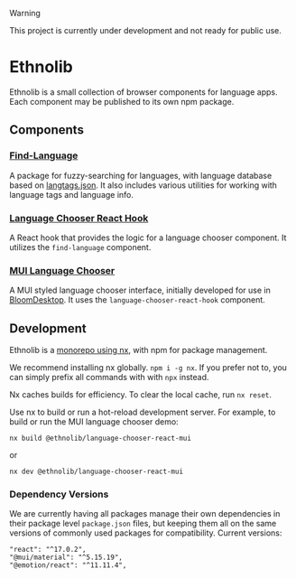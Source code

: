 > [!warning]
> This project is currently under development and not ready for public use.

# Ethnolib

Ethnolib is a small collection of browser components for language apps. Each component may be published to its own npm package.

## Components

### [Find-Language](components/language-chooser/common/find-language/README.md)

A package for fuzzy-searching for languages, with language database based on [langtags.json](https://github.com/silnrsi/langtags). It also includes various utilities for working with language tags and language info.

### [Language Chooser React Hook](components/language-chooser/react/common/language-chooser-react-hook/README.md)

A React hook that provides the logic for a language chooser component. It utilizes the `find-language` component.

### [MUI Language Chooser](components/language-chooser/react/language-chooser-react-mui/README.md)

A MUI styled language chooser interface, initially developed for use in [BloomDesktop](https://github.com/BloomBooks/BloomDesktop). It uses the `language-chooser-react-hook` component.

## Development

Ethnolib is a [monorepo using nx](https://nx.dev/concepts/decisions/why-monorepos), with npm for package management.

We recommend installing nx globally.
`npm i -g nx`. If you prefer not to, you can simply prefix all commands with with `npx` instead.

Nx caches builds for efficiency. To clear the local cache, run `nx reset`.

Use nx to build or run a hot-reload development server. For example, to build or run the MUI language chooser demo:

```
nx build @ethnolib/language-chooser-react-mui
```

or

```
nx dev @ethnolib/language-chooser-react-mui
```

### Dependency Versions

We are currently having all packages manage their own dependencies in their package level `package.json` files, but keeping them all on the same versions of commonly used packages for compatibility. Current versions:

    "react": "^17.0.2",
    "@mui/material": "^5.15.19",
    "@emotion/react": "^11.11.4",
